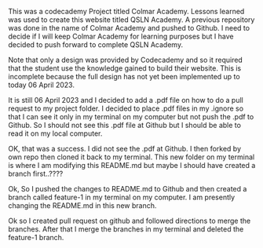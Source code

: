 This was a codecademy Project titled Colmar Academy. Lessons learned was used to create this website
titled QSLN Academy. A previous repository was done in the name of Colmar Academy and pushed to Github.
I need to decide if I will keep Colmar Academy for learning purposes but I have decided to push forward
to complete QSLN Academy.


Note that only a design was provided by Codecademy and so it required that the student
use the knowledge gained to build their website. This is incomplete because the full design has not yet
been implemented up to today 06 April 2023.

It is still 06 April 2023 and I decided to add a .pdf file on how to do a pull request to my project folder.
I decided to place .pdf files in my .ignore so that I can see it only in my terminal on my computer but not
push the .pdf to Github. So I should not see this .pdf file at Github but I should be able to read it
on my local computer.

OK, that was a success. I did not see the .pdf at Github. I then forked by own repo then cloned it back to my 
terminal. This new folder on my terminal is where I am modifying this README.md but maybe I should have created 
a branch first..????

Ok, So I pushed the changes to README.md to Github and then created a branch called feature-1 in my terminal
on my computer. I am presently changing the README.md in this new branch.

Ok so I created pull request on github and followed directions to merge the branches. After that I merge
the branches in my terminal and deleted the feature-1 branch.
